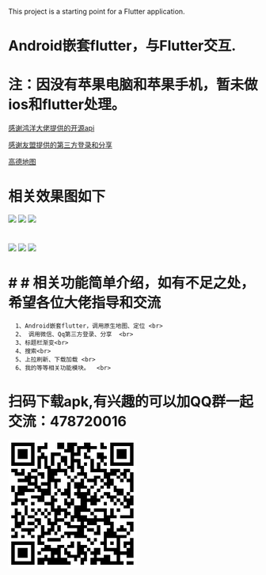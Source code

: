 This project is a starting point for a Flutter application.
# Android嵌套flutter，与Flutter交互.
# 注：因没有苹果电脑和苹果手机，暂未做ios和flutter处理。
<div>
   <p> <a href="https://www.wanandroid.com/blog/show/2">感谢鸿洋大佬提供的开源api</a></p>
    <p> <a href="https://developer.umeng.com">感谢友盟提供的第三方登录和分享</a></p>
     <p> <a href="https://lbs.amap.com/">高德地图</a></p>
<div>

# 相关效果图如下
 <img src="https://github.com/Liuruiwen/AndroidFlutter2/blob/master/gif/gif1.gif" width="240">  <img src="https://github.com/Liuruiwen/AndroidFlutter2/blob/master/gif/gif2.gif" width="240">  <img src="https://github.com/Liuruiwen/AndroidFlutter2/blob/master/gif/gif3.gif" width="240">
 #
  <img src="https://github.com/Liuruiwen/AndroidFlutter2/blob/master/gif/gif4.gif" width="240">  <img src="https://github.com/Liuruiwen/AndroidFlutter2/blob/master/gif/gif5.gif" width="240">  <img src="https://github.com/Liuruiwen/AndroidFlutter2/blob/master/gif/gif6.gif" width="240">
   <br>
 # # # 相关功能简单介绍，如有不足之处，希望各位大佬指导和交流<br>
      1、Android嵌套flutter，调用原生地图、定位 <br>
      2、 调用微信、Qq第三方登录、分享  <br>
      3、标题栏渐变<br>
      4、搜索<br>
      5、上拉刷新、下载加载 <br>
      6、我的等等相关功能模块。  <br>
  # 扫码下载apk,有兴趣的可以加QQ群一起交流：478720016<br>
   <div> <img src="https://github.com/Liuruiwen/AndroidFlutter2/blob/master/flutter_module/drawable/image/android_flutter.png"> </div> 
</div>



